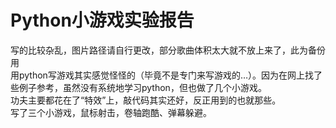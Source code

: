 # Python小游戏实验报告
写的比较杂乱，图片路径请自行更改，部分歌曲体积太大就不放上来了，此为备份用<br>
用python写游戏其实感觉怪怪的（毕竟不是专门来写游戏的…）。因为在网上找了些例子参考，虽然没有系统地学习python，但也做了几个小游戏。<br>
功夫主要都花在了“特效”上，敲代码其实还好，反正用到的也就那些。<br>
写了三个小游戏，鼠标射击，卷轴跑酷、弹幕躲避。<br>

